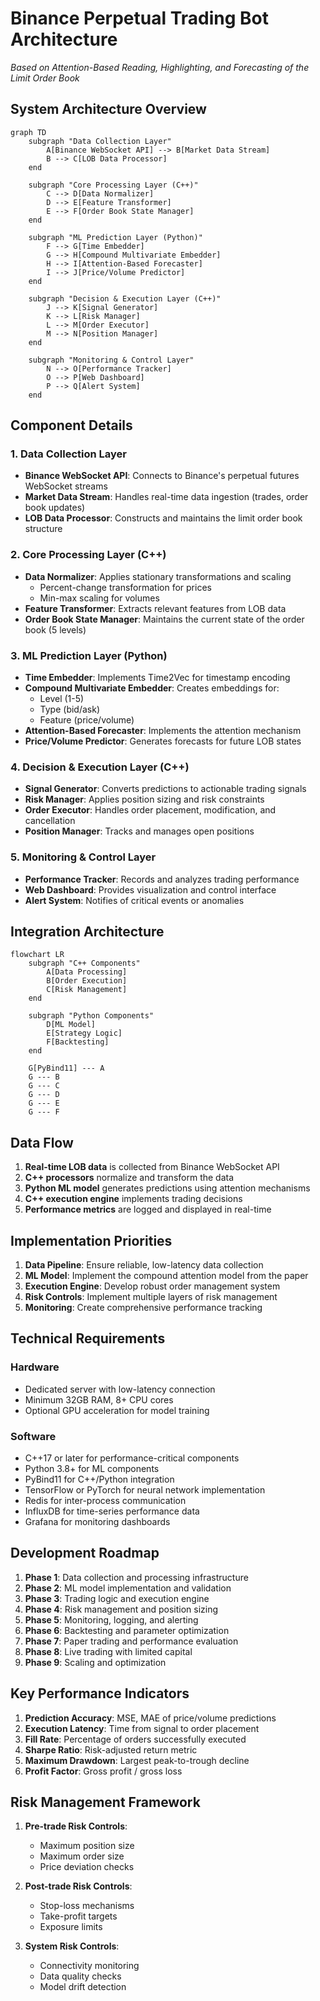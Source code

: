# Binance Perpetual Trading Bot Architecture
*Based on Attention-Based Reading, Highlighting, and Forecasting of the Limit Order Book*

## System Architecture Overview

```mermaid
graph TD
    subgraph "Data Collection Layer"
        A[Binance WebSocket API] --> B[Market Data Stream]
        B --> C[LOB Data Processor]
    end
    
    subgraph "Core Processing Layer (C++)"
        C --> D[Data Normalizer]
        D --> E[Feature Transformer]
        E --> F[Order Book State Manager]
    end
    
    subgraph "ML Prediction Layer (Python)"
        F --> G[Time Embedder]
        G --> H[Compound Multivariate Embedder]
        H --> I[Attention-Based Forecaster]
        I --> J[Price/Volume Predictor]
    end
    
    subgraph "Decision & Execution Layer (C++)"
        J --> K[Signal Generator]
        K --> L[Risk Manager]
        L --> M[Order Executor]
        M --> N[Position Manager]
    end
    
    subgraph "Monitoring & Control Layer"
        N --> O[Performance Tracker]
        O --> P[Web Dashboard]
        P --> Q[Alert System]
    end
```

## Component Details

### 1. Data Collection Layer
- **Binance WebSocket API**: Connects to Binance's perpetual futures WebSocket streams
- **Market Data Stream**: Handles real-time data ingestion (trades, order book updates)
- **LOB Data Processor**: Constructs and maintains the limit order book structure

### 2. Core Processing Layer (C++)
- **Data Normalizer**: Applies stationary transformations and scaling
  - Percent-change transformation for prices
  - Min-max scaling for volumes
- **Feature Transformer**: Extracts relevant features from LOB data
- **Order Book State Manager**: Maintains the current state of the order book (5 levels)

### 3. ML Prediction Layer (Python)
- **Time Embedder**: Implements Time2Vec for timestamp encoding
- **Compound Multivariate Embedder**: Creates embeddings for:
  - Level (1-5)
  - Type (bid/ask)
  - Feature (price/volume)
- **Attention-Based Forecaster**: Implements the attention mechanism
- **Price/Volume Predictor**: Generates forecasts for future LOB states

### 4. Decision & Execution Layer (C++)
- **Signal Generator**: Converts predictions to actionable trading signals
- **Risk Manager**: Applies position sizing and risk constraints
- **Order Executor**: Handles order placement, modification, and cancellation
- **Position Manager**: Tracks and manages open positions

### 5. Monitoring & Control Layer
- **Performance Tracker**: Records and analyzes trading performance
- **Web Dashboard**: Provides visualization and control interface
- **Alert System**: Notifies of critical events or anomalies

## Integration Architecture

```mermaid
flowchart LR
    subgraph "C++ Components"
        A[Data Processing]
        B[Order Execution]
        C[Risk Management]
    end
    
    subgraph "Python Components"
        D[ML Model]
        E[Strategy Logic]
        F[Backtesting]
    end
    
    G[PyBind11] --- A
    G --- B
    G --- C
    G --- D
    G --- E
    G --- F
```

## Data Flow

1. **Real-time LOB data** is collected from Binance WebSocket API
2. **C++ processors** normalize and transform the data
3. **Python ML model** generates predictions using attention mechanisms
4. **C++ execution engine** implements trading decisions
5. **Performance metrics** are logged and displayed in real-time

## Implementation Priorities

1. **Data Pipeline**: Ensure reliable, low-latency data collection
2. **ML Model**: Implement the compound attention model from the paper
3. **Execution Engine**: Develop robust order management system
4. **Risk Controls**: Implement multiple layers of risk management
5. **Monitoring**: Create comprehensive performance tracking

## Technical Requirements

### Hardware
- Dedicated server with low-latency connection
- Minimum 32GB RAM, 8+ CPU cores
- Optional GPU acceleration for model training

### Software
- C++17 or later for performance-critical components
- Python 3.8+ for ML components
- PyBind11 for C++/Python integration
- TensorFlow or PyTorch for neural network implementation
- Redis for inter-process communication
- InfluxDB for time-series performance data
- Grafana for monitoring dashboards

## Development Roadmap

1. **Phase 1**: Data collection and processing infrastructure
2. **Phase 2**: ML model implementation and validation
3. **Phase 3**: Trading logic and execution engine
4. **Phase 4**: Risk management and position sizing
5. **Phase 5**: Monitoring, logging, and alerting
6. **Phase 6**: Backtesting and parameter optimization
7. **Phase 7**: Paper trading and performance evaluation
8. **Phase 8**: Live trading with limited capital
9. **Phase 9**: Scaling and optimization

## Key Performance Indicators

1. **Prediction Accuracy**: MSE, MAE of price/volume predictions
2. **Execution Latency**: Time from signal to order placement
3. **Fill Rate**: Percentage of orders successfully executed
4. **Sharpe Ratio**: Risk-adjusted return metric
5. **Maximum Drawdown**: Largest peak-to-trough decline
6. **Profit Factor**: Gross profit / gross loss

## Risk Management Framework

1. **Pre-trade Risk Controls**:
   - Maximum position size
   - Maximum order size
   - Price deviation checks
   
2. **Post-trade Risk Controls**:
   - Stop-loss mechanisms
   - Take-profit targets
   - Exposure limits
   
3. **System Risk Controls**:
   - Connectivity monitoring
   - Data quality checks
   - Model drift detection

